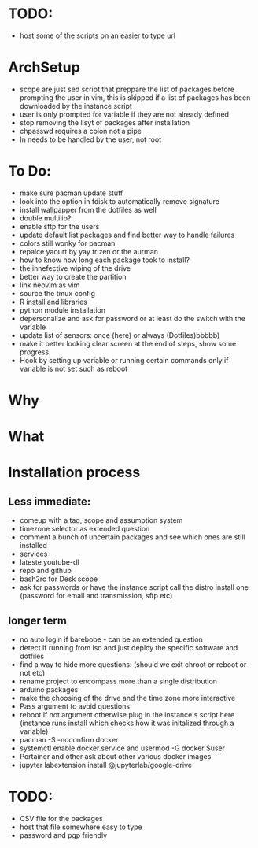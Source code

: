 # TODO:

* host some of the scripts on an easier to type url

# ArchSetup

* scope are just sed script that preppare the list of packages before prompting the user in vim, this is skipped if a list of packages has been downloaded by the instance script 
* user is only prompted for variable if they are not already defined
* stop removing the lisyt of packages after installation 
* chpasswd requires a colon not a pipe 
* ln needs to be handled by the user, not root

# To Do:
* make sure pacman update stuff 
* look into the option in fdisk to automatically remove signature 
* install wallpapper from the dotfiles as well
* double multilib?
* enable sftp for the users
* update default list packages and find better way to handle failures 
* colors still wonky for pacman 
* repalce yaourt by yay trizen or the aurman
* how to know how long each package took to install?
* the innefective wiping of the drive 
* better way to create the partition 
* link neovim as vim
* source the tmux config
* R install and libraries
* python module installation 
* depersonalize and ask for password or at least do the switch with the variable
* update list of sensors: once (here) or always (Dotfiles)bbbbb)
* make it better looking clear screen at the end of steps, show some progress 
* Hook by setting up variable or running certain commands only if variable is not set such as reboot 


# Why

# What

# Installation process

## Less immediate:
* comeup with a tag, scope and assumption system
* timezone selector as extended question 
* comment a bunch of uncertain packages and see which ones are still installed
* services
* lateste youtube-dl
* repo and github
* bash2rc for Desk scope
* ask for passwords or have the instance script call the distro install one (password for email and transmission, sftp etc)

## longer term
* no auto login if barebobe - can be an extended question
* detect if running from iso and just deploy the specific software and dotfiles
* find a way to hide more questions: (should we exit chroot or reboot or not etc)
* rename project to encompass more than a single distribution
* arduino packages
* make the choosing of the drive and the time zone more interactive
* Pass argument to avoid questions
* reboot if not argument otherwise plug in the instance's script here (instance runs install which checks how it was initalized through a variable)
* pacman -S -noconfirm docker
* systemctl enable docker.service and  usermod -G docker $user
* Portainer and other ask about other various docker images
*  jupyter labextension install @jupyterlab/google-drive


# TODO:

* CSV file for the packages
* host that file somewhere easy to type 
* password and pgp friendly 
